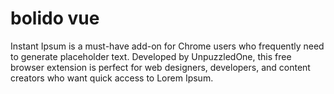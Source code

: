# bolido vue

Instant Ipsum is a must-have add-on for Chrome users who frequently need to generate placeholder text. Developed by UnpuzzledOne, this free browser extension is perfect for web designers, developers, and content creators who want quick access to Lorem Ipsum.

